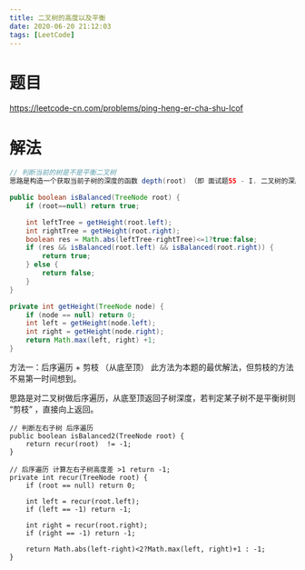 ```yaml
---
title: 二叉树的高度以及平衡
date: 2020-06-20 21:12:03
tags: [LeetCode]
---
```


# 题目

https://leetcode-cn.com/problems/ping-heng-er-cha-shu-lcof

<!--more-->

# 解法

```java
// 判断当前的树是不是平衡二叉树
思路是构造一个获取当前子树的深度的函数 depth(root) （即 面试题55 - I. 二叉树的深度 ），通过比较某子树的左右子树的深度差 abs(depth(root.left) - depth(root.right)) <= 1 是否成立，来判断某子树是否是二叉平衡树。若所有子树都平衡，则此树平衡。

public boolean isBalanced(TreeNode root) {
    if (root==null) return true;

    int leftTree = getHeight(root.left);
    int rightTree = getHeight(root.right);
    boolean res = Math.abs(leftTree-rightTree)<=1?true:false;
    if (res && isBalanced(root.left) && isBalanced(root.right)) {
        return true;
    } else {
        return false;
    }
}

private int getHeight(TreeNode node) {
    if (node == null) return 0;
    int left = getHeight(node.left);
    int right = getHeight(node.right);
    return Math.max(left, right) +1;
}
```

方法一：后序遍历 + 剪枝 （从底至顶）
此方法为本题的最优解法，但剪枝的方法不易第一时间想到。

思路是对二叉树做后序遍历，从底至顶返回子树深度，若判定某子树不是平衡树则 “剪枝” ，直接向上返回。

```
// 判断左右子树 后序遍历
public boolean isBalanced2(TreeNode root) {
    return recur(root)  != -1;
}

// 后序遍历 计算左右子树高度差 >1 return -1;
private int recur(TreeNode root) {
    if (root == null) return 0;

    int left = recur(root.left);
    if (left == -1) return -1;

    int right = recur(root.right);
    if (right == -1) return -1;

    return Math.abs(left-right)<2?Math.max(left, right)+1 : -1;
}
```